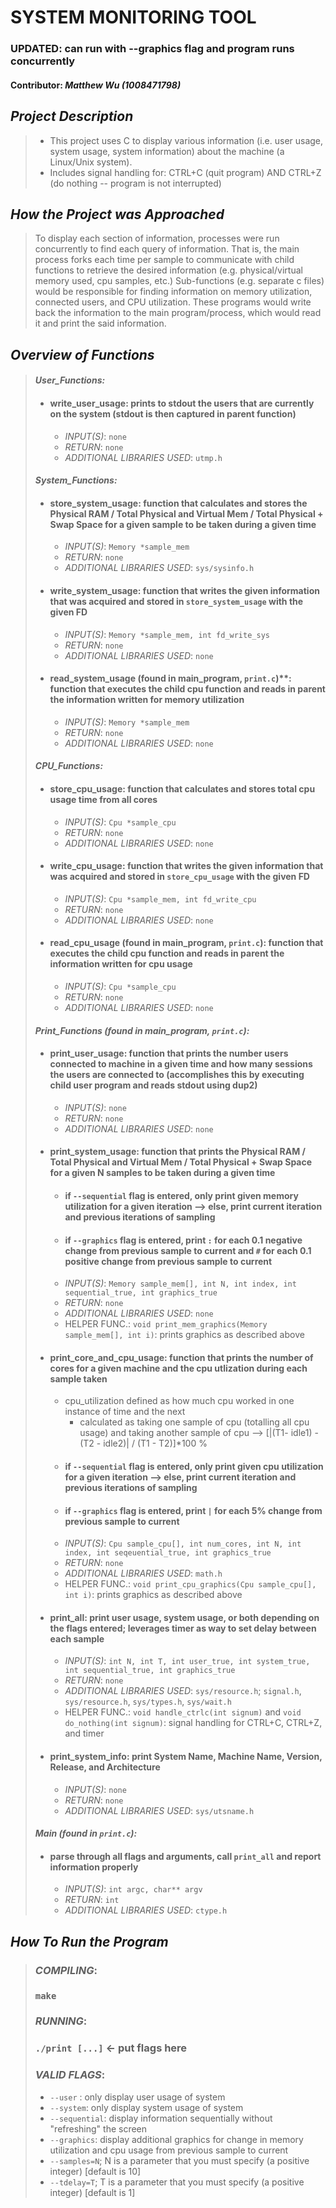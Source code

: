 # **SYSTEM MONITORING TOOL**
### **UPDATED**: can run with --graphics flag and program runs concurrently
#### Contributor: _Matthew Wu (1008471798)_

## _**Project Description**_
> * This project uses C to display various information (i.e. user usage, system usage, system information) about the machine (a Linux/Unix system). 
> * Includes signal handling for: CTRL+C (quit program) AND CTRL+Z (do nothing -- program is not interrupted)


## _**How the Project was Approached**_
> To display each section of information, processes were run concurrently to find each query of information. That is, the main process forks each time per sample to communicate with child functions to retrieve the desired information (e.g. physical/virtual memory used, cpu samples, etc.) Sub-functions (e.g. separate c files) would be responsible for finding information on memory utilization, connected users, and CPU utilization. These programs would write back the information to the main program/process, which would read it and print the said information. 

## _**Overview of Functions**_
> #### _**User_Functions**:_
> * #### **write_user_usage**: prints to stdout the users that are currently on the system (stdout is then captured in parent function)
>   * _INPUT(S)_: `none`
>   * _RETURN_: `none`
>   * _ADDITIONAL LIBRARIES USED_: `utmp.h`
> #### _**System_Functions**:_
> * ####  **store_system_usage**: function that calculates and stores the Physical RAM / Total Physical and Virtual Mem / Total Physical + Swap Space for a given sample to be taken during a given time
>   * _INPUT(S)_: `Memory *sample_mem`
>   * _RETURN_: `none`
>   * _ADDITIONAL LIBRARIES USED_: `sys/sysinfo.h`
> * ####  **write_system_usage**: function that writes the given information that was acquired and stored in `store_system_usage` with the given FD
>   * _INPUT(S)_: `Memory *sample_mem, int fd_write_sys`
>   * _RETURN_: `none`
>   * _ADDITIONAL LIBRARIES USED_: `none`
> * ####  **read_system_usage** (found in main_program, `print.c`)**: function that executes the child cpu function and reads in parent the information written for memory utilization
>   * _INPUT(S)_: `Memory *sample_mem`
>   * _RETURN_: `none`
>   * _ADDITIONAL LIBRARIES USED_: `none`
> #### _**CPU_Functions**:_
> * ####  **store_cpu_usage**: function that calculates and stores total cpu usage time from all cores
>   * _INPUT(S)_: `Cpu *sample_cpu`
>   * _RETURN_: `none`
>   * _ADDITIONAL LIBRARIES USED_: `none`
> * ####  **write_cpu_usage**: function that writes the given information that was acquired and stored in `store_cpu_usage` with the given FD
>   * _INPUT(S)_: `Cpu *sample_mem, int fd_write_cpu`
>   * _RETURN_: `none`
>   * _ADDITIONAL LIBRARIES USED_: `none`
> * ####  **read_cpu_usage (found in main_program, `print.c`)**: function that executes the child cpu function and reads in parent the information written for cpu usage
>   * _INPUT(S)_: `Cpu *sample_cpu`
>   * _RETURN_: `none`
>   * _ADDITIONAL LIBRARIES USED_: `none`
> #### _**Print_Functions (found in main_program, `print.c`)**:_
> * #### **print_user_usage**: function that prints the number users connected to machine in a given time and how many sessions the users are connected to (accomplishes this by executing child user program and reads stdout using dup2)
>   * _INPUT(S)_: `none`
>   * _RETURN_: `none`
>   * _ADDITIONAL LIBRARIES USED_: `none`
> * ####  **print_system_usage**: function that prints the Physical RAM / Total Physical and Virtual Mem / Total Physical + Swap Space for a given N samples to be taken during a given time
>   * ####   if `--sequential` flag is entered, only print given memory utilization for a given iteration --> else, print current iteration and previous iterations of sampling
>   * ####   if `--graphics` flag is entered, print `:` for each 0.1 negative change from previous sample to current and `#` for each 0.1 positive change from previous sample to current
>   * _INPUT(S)_: `Memory sample_mem[], int N, int index, int sequential_true, int graphics_true`
>   * _RETURN_: `none`
>   * _ADDITIONAL LIBRARIES USED_: `none`
>   * HELPER FUNC.: `void print_mem_graphics(Memory sample_mem[], int i)`: prints graphics as described above
> * #### **print_core_and_cpu_usage**: function that prints the number of cores for a given machine and the cpu utlization during each sample taken
>   * cpu_utilization defined as how much cpu worked in one instance of time and the next
>     * calculated as taking one sample of cpu (totalling all cpu usage) and taking another sample of cpu --> [|(T1- idle1) - (T2 - idle2)| / (T1 - T2)]*100 % 
>   * ####   if `--sequential` flag is entered, only print given cpu utilization for a given iteration --> else, print current iteration and previous iterations of sampling
>   * ####   if `--graphics` flag is entered, print `|` for each 5% change from previous sample to current
>   * _INPUT(S)_: `Cpu sample_cpu[], int num_cores, int N, int index, int seqeuential_true, int graphics_true`
>   * _RETURN_: `none`
>   * _ADDITIONAL LIBRARIES USED_: `math.h`
>   * HELPER FUNC.: `void print_cpu_graphics(Cpu sample_cpu[], int i)`: prints graphics as described above
> * #### **print_all**: print user usage, system usage, or both depending on the flags entered; leverages timer as way to set delay between each sample
>   * _INPUT(S)_: `int N, int T, int user_true, int system_true, int sequential_true, int graphics_true`
>   * _RETURN_: `none`
>   * _ADDITIONAL LIBRARIES USED_: `sys/resource.h`; `signal.h`, `sys/resource.h`, `sys/types.h`, `sys/wait.h`
>   * HELPER FUNC.: `void handle_ctrlc(int signum)` and `void do_nothing(int signum)`: signal handling for CTRL+C, CTRL+Z, and timer
> * #### **print_system_info**: print System Name, Machine Name, Version, Release, and Architecture
>   * _INPUT(S)_: `none`
>   * _RETURN_: `none`
>   * _ADDITIONAL LIBRARIES USED_: `sys/utsname.h`
> #### _**Main (found in `print.c`)**:_
> * #### parse through all flags and arguments, call `print_all` and report information properly
>   * _INPUT(S)_: `int argc, char** argv`
>   * _RETURN_: `int`
>   * _ADDITIONAL LIBRARIES USED_: `ctype.h`

## _**How To Run the Program**_
> ### _**COMPILING**_: 
> ### `make`
> ### _**RUNNING**_: 
> ### `./print [...]` <-  put flags here
> ### _**VALID FLAGS**_: 
> * `--user` : only display user usage of system
> * `--system`: only display system usage of system
> * `--sequential`: display information sequentially without "refreshing" the screen 
> * `--graphics`: display additional graphics for change in memory utilization and cpu usage from previous sample to current  
> * `--samples=N`; N is a parameter that you must specify (a positive integer) [default is 10]
> * `--tdelay=T`; T is a parameter that you must specify (a positive integer) [default is 1]